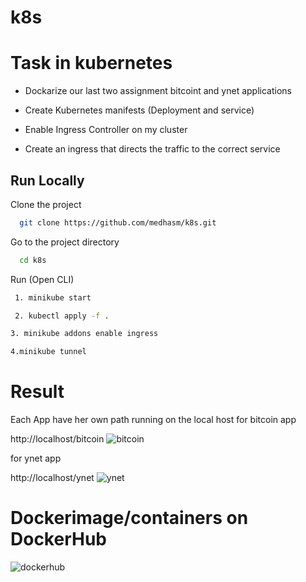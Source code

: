 # k8s
# Task in kubernetes

* Dockarize our last two assignment bitcoint  and ynet applications

*  Create Kubernetes manifests (Deployment and service)

*  Enable Ingress Controller on my cluster

*  Create an ingress that directs the traffic to the correct service

## Run Locally

Clone the project

```bash
  git clone https://github.com/medhasm/k8s.git
```

Go to the project directory

```bash
  cd k8s
```

Run (Open CLI)

```bash
 1. minikube start
```


```bash
 2. kubectl apply -f . 
  ```
  ```bash
 3. minikube addons enable ingress
```


  ```bash
  4.minikube tunnel
```
# Result 
Each App have her own path running on the local host
for bitcoin app 

http://localhost/bitcoin
![bitcoin](https://user-images.githubusercontent.com/57920502/205525283-c5c176a3-533e-40a8-8353-155b7da1ed72.jpeg)

for ynet app

http://localhost/ynet
![ynet](https://user-images.githubusercontent.com/57920502/205525285-a5e96b04-3c32-4130-b805-49029c17f4f6.jpeg)


# Dockerimage/containers on DockerHub
![dockerhub](https://user-images.githubusercontent.com/57920502/205525297-f8289dd5-99a0-4db0-8aba-0df25c8195e5.png)




  
